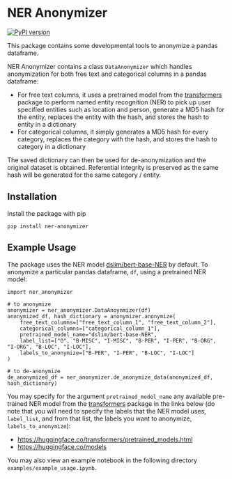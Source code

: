 # NER Anonymizer
[![PyPI version](https://badge.fury.io/py/ner-anonymizer.svg)](https://badge.fury.io/py/ner-anonymizer)

This package contains some developmental tools to anonymize a pandas dataframe.

NER Anonymizer contains a class `DataAnonymizer` which handles anonymization for both free text and categorical columns in a pandas dataframe:
* For free text columns, it uses a pretrained model from the [transformers](https://huggingface.co/transformers/) package to perform named entity recognition (NER) to pick up user specified entities such as location and person, generate a MD5 hash for the entity, replaces the entity with the hash, and stores the hash to entity in a dictionary
* For categorical columns, it simply generates a MD5 hash for every category, replaces the category with the hash, and stores the hash to category in a dictionary

The saved dictionary can then be used for de-anonymization and the original dataset is obtained. Referential integrity is preserved as the same hash will be generated for the same category / entity.

## Installation
Install the package with pip

    pip install ner-anonymizer

## Example Usage
The package uses the NER model [dslim/bert-base-NER](https://huggingface.co/dslim/bert-base-NER) by default. To anonymize a particular pandas dataframe, `df`, using a pretrained NER model:

    import ner_anonymizer

    # to anonymize
    anonymizer = ner_anonymizer.DataAnoynmizer(df)
    anonymized_df, hash_dictionary = anonymizer.anonymize(
        free_text_columns=["free_text_column_1", "free_text_column_2"],
        categorical_columns=["categorical_column_1"],
        pretrained_model_name="dslim/bert-base-NER",
        label_list=["O", "B-MISC", "I-MISC", "B-PER", "I-PER", "B-ORG", "I-ORG", "B-LOC", "I-LOC"],
        labels_to_anonymize=["B-PER", "I-PER", "B-LOC", "I-LOC"]
    )

    # to de-anonymize
    de_anonymized_df = ner_anonymizer.de_anonymize_data(anonymized_df, hash_dictionary)

You may specify for the argument `pretrained_model_name` any available pre-trained NER model from the [transformers](https://huggingface.co/transformers/) package in the links below (do note that you will need to specify the labels that the NER model uses, `label_list`, and from that list, the labels you want to anonymize, `labels_to_anonymize`):
* https://huggingface.co/transformers/pretrained_models.html
* https://huggingface.co/models

You may also view an example notebook in the following directory `examples/example_usage.ipynb`.
